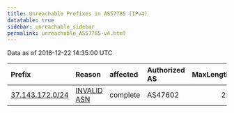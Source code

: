 ```yaml
---
title: Unreachable Prefixes in AS57785 (IPv4)
datatable: true
sidebar: unreachable_sidebar
permalink: unreachable_AS57785-v4.html
---
```


Data as of 2018-12-22 14:35:00 UTC


<div class="datatable-begin"></div>

| Prefix                                                   | Reason                                                                                                 | affected   | Authorized AS   |   MaxLength | Anchor                                         |   unreachable /24s |
|:---------------------------------------------------------|:-------------------------------------------------------------------------------------------------------|:-----------|:----------------|------------:|:-----------------------------------------------|-------------------:|
| [37.143.172.0/24](https://stat.ripe.net/37.143.172.0/24) | [INVALID ASN](https://rpki-validator.ripe.net/announcement-preview?asn=AS57785&prefix=37.143.172.0/24) | complete   | AS47602         |          22 | [RIPE](unreachable_RIPE_NCC_RPKI_Root-v4.html) |                  1 |

<div class="datatable-end"></div>